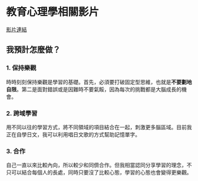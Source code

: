 # 教育心理學相關影片
[影片連結](https://www.youtube.com/watch?v=DgbSc6Ys710)

## 我預計怎麼做？

 ### 1. 保持樂觀
 時時刻刻保持樂觀是學習的基礎。首先，必須要打破固定型思維，也就是**不要劃地自限**。第二是面對錯誤或是因難時不要氣餒，因為每次的挑戰都是大腦成長的機會。

 ### 2. 跨域學習
 用不同以往的學習方式，將不同領域的項目結合在一起，刺激更多腦區域。目前我正在自學日文，我可以利用唱日文歌的方式幫助記憶單字。

 ### 3. 合作
 自己一直以來比較內向，所以較少和同儕合作。但我相當認同分享學習的理念，不只可以結合每個人的長處，同時只要沒了比較心態，學習的心態也會變得更樂觀。



